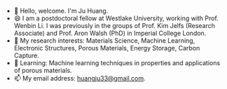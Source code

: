 - 👋 Hello, welcome. I'm Ju Huang. 
- 😄 I am a postdoctoral fellow at Westlake University, working with Prof. Wenbin Li. I was previously in the groups of Prof. Kim Jelfs (Research Associate) and Prof. Aron Walsh (PhD) in Imperial College London.
- 👀 My research interests: Materials Science, Machine Learning, Electronic Structures, Porous Materials, Energy Storage, Carbon Capture.
- 🌱 Learning: Machine learning techniques in properties and applications of porous materials.
- 📫 My email address: huangju33@gmail.com.

<!---
JujuHuang/JujuHuang is a ✨ special ✨ repository because its `README.md` (this file) appears on your GitHub profile.
You can click the Preview link to take a look at your changes.
--->
